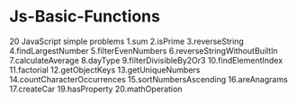 # Js-Basic-Functions
20 JavaScript simple problems
  1.sum
  2.isPrime
  3.reverseString
  4.findLargestNumber
  5.filterEvenNumbers
  6.reverseStringWithoutBuiltIn
  7.calculateAverage
  8.dayType
  9.filterDivisibleBy2Or3
  10.findElementIndex
  11.factorial
  12.getObjectKeys
  13.getUniqueNumbers
  14.countCharacterOccurrences
  15.sortNumbersAscending
  16.areAnagrams
  17.createCar
  19.hasProperty
  20.mathOperation
